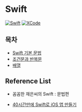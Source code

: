 # Swift
[![Swift](http://img.shields.io/badge/Swift-v.5.1-blue.svg?style=flat)](https://developer.apple.com/swift/)
[![XCode](http://img.shields.io/badge/XCode-v.11.5-orange.svg?style=flat)](https://developer.apple.com/xcode/whats-new/)

## 목차

- [Swift 기본 문법](https://github.com/co3oing/Swift/blob/master/Swift01.md)
- [조건문과 반복문](https://github.com/co3oing/Swift/blob/master/Swift02.md)
- [배열](https://github.com/co3oing/Swift/blob/master/Swift03.md)

## Reference List

- 꼼꼼한 재은씨의 Swift : 문법편

* [40시간만에 Swift로 iOS 앱 만들기](https://devxoul.gitbooks.io/ios-with-swift-in-40-hours/content/)

